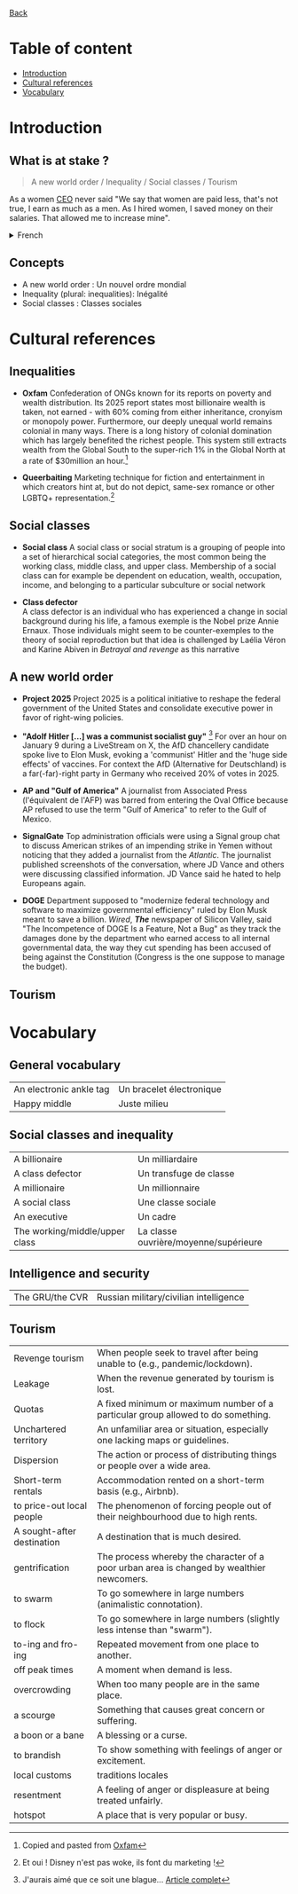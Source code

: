[Back](../README.md)

# Table of content

* [Introduction](#introduction)
* [Cultural references](#cultural-references)
* [Vocabulary](#vocabulary)

# Introduction

## What is at stake ?

> A new world order / Inequality / Social classes / Tourism

As a women [CEO](https://www.youtube.com/watch?v=SYfYPyjaN3w) never said "We say that women are paid less, that's not true, I earn as much as a men. As I hired women, I saved money on their salaries. That allowed me to increase mine".

<details>
<summary>French</summary>

Comme ne l'a jamais dit une [PDG](https://www.youtube.com/watch?v=SYfYPyjaN3w) "On dit que les femmes gagnent moins, c'est faux, je gagne autant qu'un homme. Comme j'ai embauché des femmes, j'ai fait des économies sur leurs salaires. Ca m'a permis d'augmenter le mien".

</details>

## Concepts

* A new world order : Un nouvel ordre mondial
* Inequality (plural: inequalities): Inégalité
* Social classes : Classes sociales

# Cultural references

## Inequalities

* **Oxfam**
Confederation of ONGs known for its reports on poverty and wealth distribution. Its 2025 report states most billionaire wealth is taken, not earned - with 60% coming from either inheritance, cronyism or monopoly power. Furthermore, our deeply unequal world remains colonial in many ways. There is a long history of colonial domination which has largely benefited the richest people. This system still extracts wealth from the Global South to the super-rich 1% in the Global North at a rate of $30million an hour.[^1]

* **Queerbaiting**
Marketing technique for fiction and entertainment in which creators hint at, but do not depict, same-sex romance or other LGBTQ+ representation.[^2]

## Social classes

* **Social class**
A social class or social stratum is a grouping of people into a set of hierarchical social categories, the most common being the working class, middle class, and upper class. Membership of a social class can for example be dependent on education, wealth, occupation, income, and belonging to a particular subculture or social network

* **Class defector**  
A class defector is an individual who has experienced a change in social background during his life, a famous exemple is the Nobel prize Annie Ernaux. Those individuals might seem to be counter-exemples to the theory of social reproduction but that idea is challenged by Laélia Véron and Karine Abiven in *Betrayal and revenge* as this narrative

## A new world order

* **Project 2025**
Project 2025 is a political initiative to reshape the federal government of the United States and consolidate executive power in favor of right-wing policies.

* **"Adolf Hitler [...] was a communist socialist guy"** [^3]
For over an hour on January 9 during a LiveStream on X, the AfD chancellery candidate spoke live to Elon Musk, evoking a 'communist' Hitler and the 'huge side effects' of vaccines. For context the AfD (Alternative for Deutschland) is a far(-far)-right party in Germany who received 20% of votes in 2025.

* **AP and "Gulf of America"**
A journalist from Associated Press (l'équivalent de l'AFP) was barred from entering the Oval Office because AP refused to use the term "Gulf of America" to refer to the Gulf of Mexico.

* **SignalGate**
Top administration officials were using a Signal group chat to discuss American strikes of an impending strike in Yemen without noticing that they added a journalist from the *Atlantic*. The journalist published screenshots of the conversation, where JD Vance and others were discussing classified information. JD Vance said he hated to help Europeans again.

* **DOGE**
Department supposed to "modernize federal technology and software to maximize governmental efficiency" ruled by Elon Musk meant to save a billion. *Wired*, ***The*** newspaper of Silicon Valley, said "The Incompetence of DOGE Is a Feature, Not a Bug" as they track the damages done by the department who earned access to all internal governmental data, the way they cut spending has been accused of being against the Constitution (Congress is the one suppose to manage the budget).

## Tourism

# Vocabulary

## General vocabulary

|     |     |
| --- | --- |
| An electronic ankle tag | Un bracelet électronique |
| Happy middle | Juste milieu |

## Social classes and inequality

|     |     |
| --- | --- |
| A billionaire | Un milliardaire |
| A class defector | Un transfuge de classe |
| A millionaire | Un millionnaire |
| A social class | Une classe sociale |
| An executive | Un cadre |
| The working/middle/upper class | La classe ouvrière/moyenne/supérieure |

## Intelligence and security

|     |     |
| --- | --- |
| The GRU/the CVR | Russian military/civilian intelligence |

## Tourism

|     |     |
| -------------------------- | ----------------------------------------------------------------------------------------- |
| Revenge tourism            | When people seek to travel after being unable to (e.g., pandemic/lockdown).               |
| Leakage                    | When the revenue generated by tourism is lost.                                            |
| Quotas                     | A fixed minimum or maximum number of a particular group allowed to do something.          |
| Unchartered territory      | An unfamiliar area or situation, especially one lacking maps or guidelines.               |
| Dispersion                 | The action or process of distributing things or people over a wide area.                  |
| Short-term rentals         | Accommodation rented on a short-term basis (e.g., Airbnb).                                |
| to price-out local people  | The phenomenon of forcing people out of their neighbourhood due to high rents.            |
| A sought-after destination | A destination that is much desired.                                                       |
| gentrification             | The process whereby the character of a poor urban area is changed by wealthier newcomers. |
| to swarm                   | To go somewhere in large numbers (animalistic connotation).                               |
| to flock                   | To go somewhere in large numbers (slightly less intense than "swarm").                    |
| to-ing and fro-ing         | Repeated movement from one place to another.                                              |
| off peak times             | A moment when demand is less.                                                             |
| overcrowding               | When too many people are in the same place.                                               |
| a scourge                  | Something that causes great concern or suffering.                                         |
| a boon or a bane           | A blessing or a curse.                                                                    |
| to brandish                | To show something with feelings of anger or excitement.                                   |
| local customs              | traditions locales                                        |
| resentment                | A feeling of anger or displeasure at being treated unfairly.                               |
| hotspot                   | A place that is very popular or busy.                                                      |

[^1]: Copied and pasted from [Oxfam](https://www.oxfam.org/en/takers-not-makers-unjust-poverty-and-unearned-wealth-colonialism)
[^2]: Et oui ! Disney n'est pas woke, ils font du marketing !
[^3]: J'aurais aimé que ce soit une blague... [Article complet](https://www.france24.com/en/europe/20250110-musk-praises-afd-leader-reiterates-support-german-far-right-party)
